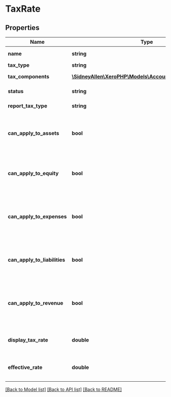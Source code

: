 # TaxRate

## Properties
Name | Type | Description | Notes
------------ | ------------- | ------------- | -------------
**name** | **string** | Name of tax rate | [optional] 
**tax_type** | **string** | The tax type | [optional] 
**tax_components** | [**\SidneyAllen\XeroPHP\Models\Accounting\TaxComponent[]**](TaxComponent.md) | See TaxComponents | [optional] 
**status** | **string** | See Status Codes | [optional] 
**report_tax_type** | **string** | See ReportTaxTypes | [optional] 
**can_apply_to_assets** | **bool** | Boolean to describe if tax rate can be used for asset accounts i.e.  true,false | [optional] 
**can_apply_to_equity** | **bool** | Boolean to describe if tax rate can be used for equity accounts i.e true,false | [optional] 
**can_apply_to_expenses** | **bool** | Boolean to describe if tax rate can be used for expense accounts  i.e. true,false | [optional] 
**can_apply_to_liabilities** | **bool** | Boolean to describe if tax rate can be used for liability accounts  i.e. true,false | [optional] 
**can_apply_to_revenue** | **bool** | Boolean to describe if tax rate can be used for revenue accounts i.e. true,false | [optional] 
**display_tax_rate** | **double** | Tax Rate (decimal to 4dp) e.g 12.5000 | [optional] 
**effective_rate** | **double** | Effective Tax Rate (decimal to 4dp) e.g 12.5000 | [optional] 

[[Back to Model list]](../README.md#documentation-for-models) [[Back to API list]](../README.md#documentation-for-api-endpoints) [[Back to README]](../README.md)


